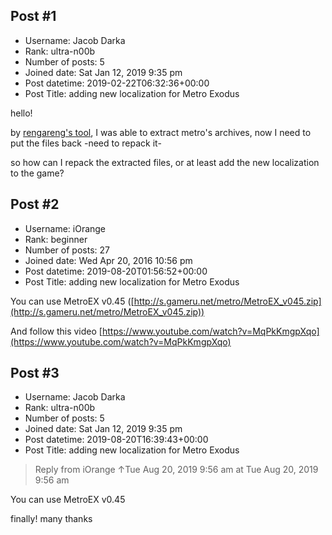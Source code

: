 ## Post #1
- Username: Jacob Darka
- Rank: ultra-n00b
- Number of posts: 5
- Joined date: Sat Jan 12, 2019 9:35 pm
- Post datetime: 2019-02-22T06:32:36+00:00
- Post Title: adding new localization for Metro Exodus

hello!

by [rengareng's tool](https://forum.xentax.com/viewtopic.php?f=10&t=19520), I was able to extract metro's archives, now I need to put the files back -need to repack it-

so how can I repack the extracted files, or at least add the new localization to the game?
## Post #2
- Username: iOrange
- Rank: beginner
- Number of posts: 27
- Joined date: Wed Apr 20, 2016 10:56 pm
- Post datetime: 2019-08-20T01:56:52+00:00
- Post Title: adding new localization for Metro Exodus

You can use  MetroEX v0.45  ([http://s.gameru.net/metro/MetroEX_v045.zip](http://s.gameru.net/metro/MetroEX_v045.zip))

And follow this video
[https://www.youtube.com/watch?v=MqPkKmgpXqo](https://www.youtube.com/watch?v=MqPkKmgpXqo)
## Post #3
- Username: Jacob Darka
- Rank: ultra-n00b
- Number of posts: 5
- Joined date: Sat Jan 12, 2019 9:35 pm
- Post datetime: 2019-08-20T16:39:43+00:00
- Post Title: adding new localization for Metro Exodus

> Reply from iOrange ↑Tue Aug 20, 2019 9:56 am at Tue Aug 20, 2019 9:56 am
>
> 
You can use  MetroEX v0.45

finally! many thanks
